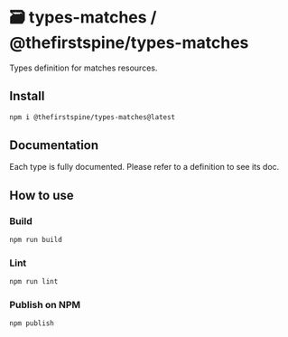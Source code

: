 # 🗃 types-matches / @thefirstspine/types-matches

Types definition for matches resources.

## Install

```bash
npm i @thefirstspine/types-matches@latest
```

## Documentation

Each type is fully documented. Please refer to a definition to see its doc.

## How to use

### Build

```bash
npm run build
```

### Lint

```bash
npm run lint
```

### Publish on NPM

```bash
npm publish
```
